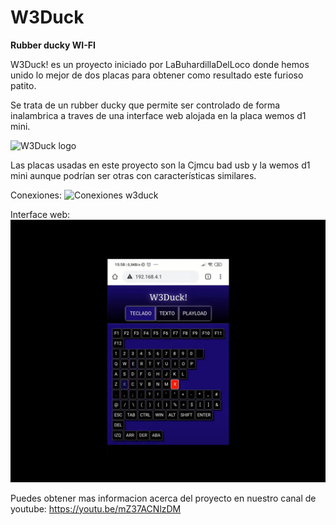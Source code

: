 # W3Duck
**Rubber ducky WI-FI**


W3Duck! es un proyecto iniciado por LaBuhardillaDelLoco donde hemos unido lo mejor de dos placas para obtener como resultado este furioso patito.

Se trata de un rubber ducky que permite ser controlado de forma inalambrica a traves de una interface web alojada en la placa wemos d1 mini.

<img src="/W3Duck!/Logo.png" alt="W3Duck logo"/>

Las placas usadas en este proyecto son la Cjmcu bad usb y la wemos d1 mini aunque podrían ser otras con características similares.

Conexiones:
<img src="/W3Duck!/Conexiones.png" alt="Conexiones w3duck"/>





Interface web:
<br>
<img src="/W3Duck!/interface_web1.png" alt="Interface web W3duck!"/>


Puedes obtener mas informacion acerca del proyecto en nuestro canal de youtube:
https://youtu.be/mZ37ACNlzDM
